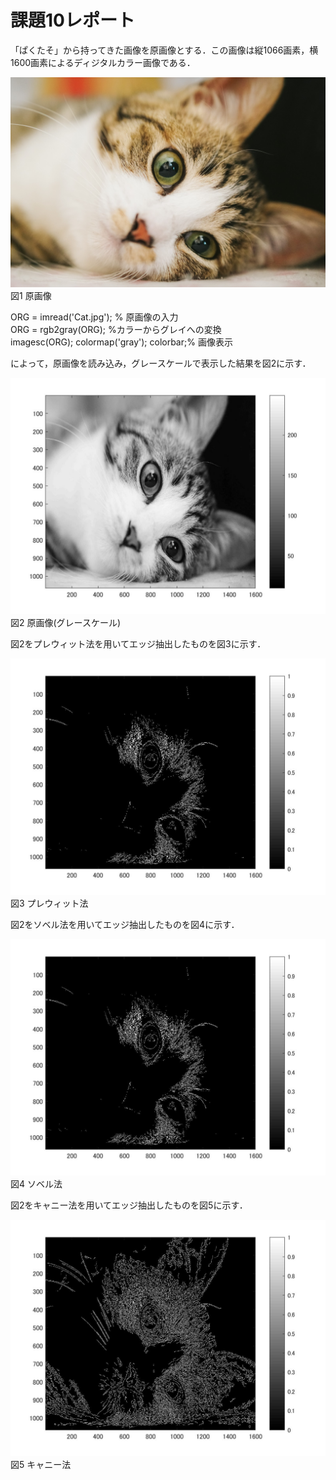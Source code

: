 
# 課題10レポート

「ぱくたそ」から持ってきた画像を原画像とする．この画像は縦1066画素，横1600画素によるディジタルカラー画像である．

![原画像](https://github.com/Tomoya-A/MyFolder/blob/master/kadai10/Cat.jpg)  
図1 原画像

ORG = imread('Cat.jpg'); % 原画像の入力  
ORG = rgb2gray(ORG); %カラーからグレイへの変換  
imagesc(ORG); colormap('gray'); colorbar;% 画像表示    

によって，原画像を読み込み，グレースケールで表示した結果を図2に示す．

![原画像](https://github.com/Tomoya-A/MyFolder/blob/master/kadai10/kadai10_1.jpg)  
図2 原画像(グレースケール)

図2をプレウィット法を用いてエッジ抽出したものを図3に示す．

![原画像](https://github.com/Tomoya-A/MyFolder/blob/master/kadai10/kadai10_2.jpg)  
図3 プレウィット法

図2をソベル法を用いてエッジ抽出したものを図4に示す．

![原画像](https://github.com/Tomoya-A/MyFolder/blob/master/kadai10/kadai10_3.jpg)  
図4 ソベル法

図2をキャニー法を用いてエッジ抽出したものを図5に示す．

![原画像](https://github.com/Tomoya-A/MyFolder/blob/master/kadai10/kadai10_4.jpg)  
図5 キャニー法


